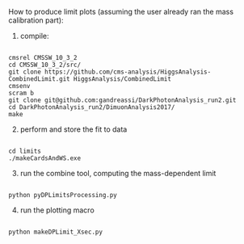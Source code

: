 How to produce limit plots (assuming the user already ran the mass calibration part):

1) compile:
<pre><code>
cmsrel CMSSW_10_3_2
cd CMSSW_10_3_2/src/
git clone https://github.com/cms-analysis/HiggsAnalysis-CombinedLimit.git HiggsAnalysis/CombinedLimit
cmsenv
scram b
git clone git@github.com:gandreassi/DarkPhotonAnalysis_run2.git
cd DarkPhotonAnalysis_run2/DimuonAnalysis2017/
make
</code></pre>

2) perform and store the fit to data
<pre><code>
cd limits
./makeCardsAndWS.exe 
</code></pre>

3) run the combine tool, computing the mass-dependent limit
<pre><code>
python pyDPLimitsProcessing.py <year>
</code></pre>

4) run the plotting macro
<pre><code>
python makeDPLimit_Xsec.py <year>
</code></pre>

